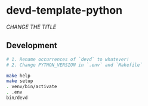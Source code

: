 # devd-template-python

_*CHANGE THE TITLE*_

## Development

```bash
# 1. Rename occurrences of `devd` to whatever!
# 2. Change PYTHON_VERSION in `.env` and `Makefile`

make help
make setup
. venv/bin/activate
. .env
bin/devd


```
